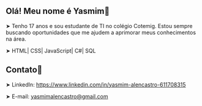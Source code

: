 ## Olá! Meu nome é Yasmim📜

➤ Tenho 17 anos e sou estudante de TI no colégio Cotemig. Estou sempre buscando oportunidades que me ajudem a aprimorar meus conhecimentos na área.

➤ HTML| CSS| JavaScript| C#| SQL

## Contato📁
➤ LinkedIn: https://www.linkedin.com/in/yasmim-alencastro-611708315

➤ E-mail: yasmimalencastro@gmail.com
